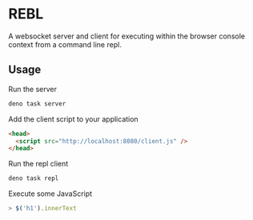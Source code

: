 # REBL

A websocket server and client for executing within the browser console context from a command line repl.

## Usage

Run the server

```sh
deno task server
```

Add the client script to your application

```html
<head>
  <script src="http://localhost:8080/client.js" />
</head>
```

Run the repl client

```sh
deno task repl
```

Execute some JavaScript

```js
> $('h1').innerText
```
